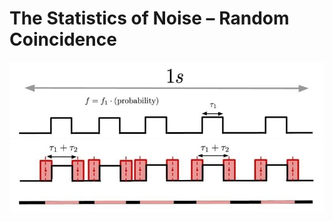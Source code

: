 # The Statistics of Noise – Random Coincidence

<img src="../articles/images/rando0.jpg" width="600px" height="auto">

<img src="../articles/images/rando1.jpg" width="600px" height="auto">
